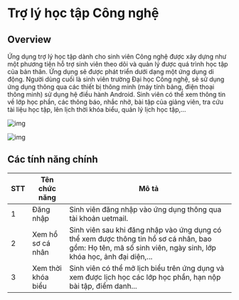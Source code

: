 # Trợ lý học tập Công nghệ

## Overview

Ứng dụng trợ lý học tập dành cho sinh viên Công nghệ được xây dựng như một phương tiện hỗ trợ sinh viên theo dõi và quản lý được quá trình học tập của bản thân. 
Ứng dụng sẽ được phát triển dưới dạng một ứng dụng di động. Người dùng cuối là sinh viên trường Đại học Công nghệ, sẽ sử dụng ứng dụng thông qua các thiết bị thông minh (máy tính bảng, điện thoại thông minh) sử dụng hệ điều hành Android. Sinh viên có thể xem thông tin về lớp học phần, các thông báo, nhắc nhở, bài tập của giảng viên, tra cứu tài liệu học tập, lên lịch thời khóa biểu, quản lý lịch học tập,... 

![img](https://i.imgur.com/PxPpdcT.jpg)

![img](https://i.imgur.com/hRLaMhV.jpg)

## Các tính năng chính

| STT        | Tên chức năng           | Mô tả  |
| ------------- |-------------| -----|
|1| Đăng nhập | Sinh viên đăng nhập vào ứng dụng thông qua tài khoản uetmail. |
|2| Xem hồ sơ cá nhân | Sinh viên sau khi đăng nhập vào ứng dụng có thể xem được thông tin hồ sơ cá nhân, bao gồm: Họ tên, mã số sinh viên, ngày sinh, lớp khóa học, ảnh đại diện,... |
|3| Xem thời khóa biểu | Sinh viên có thể mở lịch biểu trên ứng dụng và xem được lịch học các lớp học phần, hạn nộp bài tập, điểm danh... |
